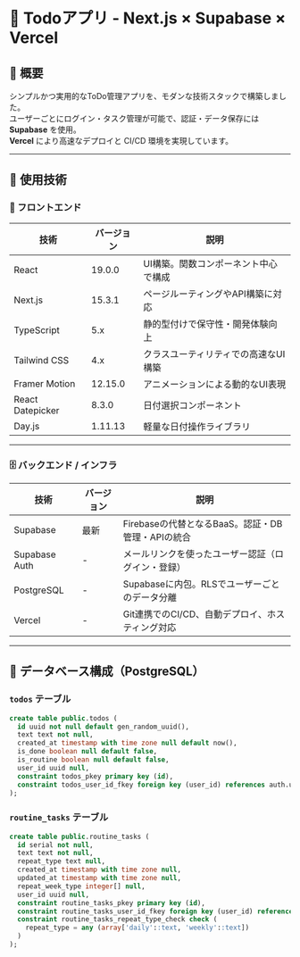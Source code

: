 # 📝 Todoアプリ - Next.js × Supabase × Vercel

## 📌 概要
シンプルかつ実用的なToDo管理アプリを、モダンな技術スタックで構築しました。  
ユーザーごとにログイン・タスク管理が可能で、認証・データ保存には **Supabase** を使用。  
**Vercel** により高速なデプロイと CI/CD 環境を実現しています。

---

## 🧰 使用技術

### 🔧 フロントエンド

| 技術              | バージョン     | 説明                                         |
|-------------------|----------------|----------------------------------------------|
| React             | 19.0.0         | UI構築。関数コンポーネント中心で構成        |
| Next.js           | 15.3.1         | ページルーティングやAPI構築に対応            |
| TypeScript        | 5.x            | 静的型付けで保守性・開発体験向上             |
| Tailwind CSS      | 4.x            | クラスユーティリティでの高速なUI構築         |
| Framer Motion     | 12.15.0        | アニメーションによる動的なUI表現             |
| React Datepicker  | 8.3.0          | 日付選択コンポーネント                        |
| Day.js            | 1.11.13        | 軽量な日付操作ライブラリ                      |

---

### 🗄️ バックエンド / インフラ

| 技術            | バージョン | 説明                                                                       |
|-----------------|------------|----------------------------------------------------------------------------|
| Supabase        | 最新       | Firebaseの代替となるBaaS。認証・DB管理・APIの統合                         |
| Supabase Auth   | -          | メールリンクを使ったユーザー認証（ログイン・登録）                         |
| PostgreSQL      | -          | Supabaseに内包。RLSでユーザーごとのデータ分離                             |
| Vercel          | -          | Git連携でのCI/CD、自動デプロイ、ホスティング対応                          |

---

## 🧾 データベース構成（PostgreSQL）

### `todos` テーブル

```sql
create table public.todos (
  id uuid not null default gen_random_uuid(),
  text text not null,
  created_at timestamp with time zone null default now(),
  is_done boolean null default false,
  is_routine boolean null default false,
  user_id uuid null,
  constraint todos_pkey primary key (id),
  constraint todos_user_id_fkey foreign key (user_id) references auth.users(id) on delete cascade
);
```

### `routine_tasks` テーブル

```sql
create table public.routine_tasks (
  id serial not null,
  text text not null,
  repeat_type text null,
  created_at timestamp with time zone null,
  updated_at timestamp with time zone null,
  repeat_week_type integer[] null,
  user_id uuid null,
  constraint routine_tasks_pkey primary key (id),
  constraint routine_tasks_user_id_fkey foreign key (user_id) references auth.users(id),
  constraint routine_tasks_repeat_type_check check (
    repeat_type = any (array['daily'::text, 'weekly'::text])
  )
);
```